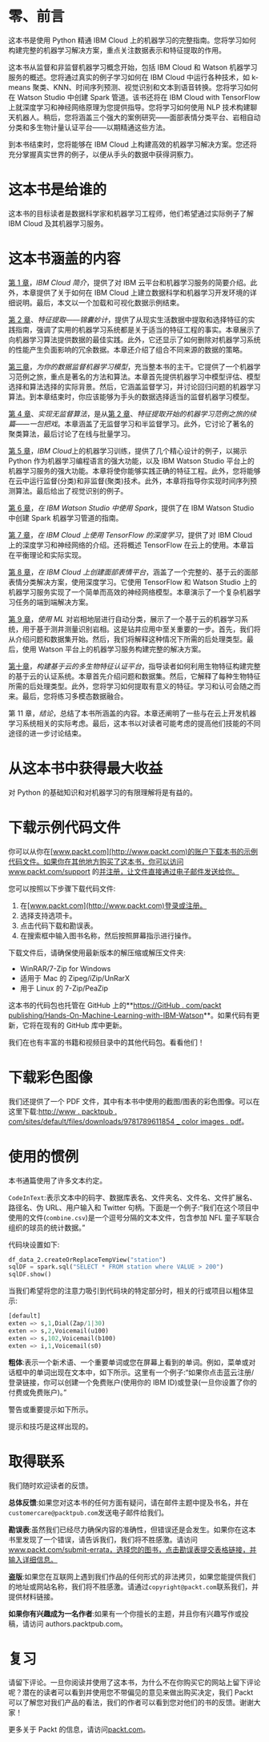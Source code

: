 

# 零、前言

这本书是使用 Python 精通 IBM Cloud 上的机器学习的完整指南。您将学习如何构建完整的机器学习解决方案，重点关注数据表示和特征提取的作用。

这本书从监督和非监督机器学习概念开始，包括 IBM Cloud 和 Watson 机器学习服务的概述。您将通过真实的例子学习如何在 IBM Cloud 中运行各种技术，如 k-means 聚类、KNN、时间序列预测、视觉识别和文本到语音转换。您将学习如何在 Watson Studio 中创建 Spark 管道。该书还将在 IBM Cloud with TensorFlow 上就深度学习和神经网络原理为您提供指导。您将学习如何使用 NLP 技术构建聊天机器人。稍后，您将涵盖三个强大的案例研究——面部表情分类平台、岩相自动分类和多生物计量认证平台——以期精通这些方法。

到本书结束时，您将能够在 IBM Cloud 上构建高效的机器学习解决方案。您还将充分掌握真实世界的例子，以便从手头的数据中获得洞察力。



# 这本书是给谁的

这本书的目标读者是数据科学家和机器学习工程师，他们希望通过实际例子了解 IBM Cloud 及其机器学习服务。



# 这本书涵盖的内容

[第 1 章](07c92a06-635f-41ef-b2be-3654ba90b790.xhtml)，*IBM Cloud 简介*，提供了对 IBM 云平台和机器学习服务的简要介绍。此外，本章提供了关于如何在 IBM Cloud 上建立数据科学和机器学习开发环境的详细说明。最后，本文以一个加载和可视化数据示例结束。

[第 2 章](8e025e72-a0f0-429a-84a8-f3ffe2c023bf.xhtml)、*特征提取——锦囊妙计*，提供了从现实生活数据中提取和选择特征的实践指南，强调了实用的机器学习系统都是关于适当的特征工程的事实。本章展示了向机器学习算法提供数据的最佳实践。此外，它还显示了如何删除对机器学习系统的性能产生负面影响的冗余数据。本章还介绍了组合不同来源的数据的策略。

[第三章](b2822c69-13f0-4943-9e66-f9ef04898b60.xhtml)，*为你的数据监督机器学习模型*，充当整本书的主干。它提供了一个机器学习范例之旅，重点是著名的方法和算法。本章首先提供机器学习中模型评估、模型选择和算法选择的实际背景。然后，它涵盖监督学习，并讨论回归问题的机器学习算法。到本章结束时，你应该能够为手头的数据选择适当的监督机器学习模型。

[第 4 章](f131f753-1d77-478c-9c0d-1e799330eed8.xhtml)、*实现无监督算法*，是从[第 2 章](8e025e72-a0f0-429a-84a8-f3ffe2c023bf.xhtml)、*特征提取开始的机器学习范例之旅的续篇——一包把戏*。本章涵盖了无监督学习和半监督学习。此外，它讨论了著名的聚类算法，最后讨论了在线与批量学习。

[第 5 章](673af2b7-d2ce-40af-a960-7708cb231e6a.xhtml)，*IBM Cloud*上的机器学习训练，提供了几个精心设计的例子，以揭示 Python 作为机器学习编程语言的强大功能，以及 IBM Watson Studio 平台上的机器学习服务的强大功能。本章将使你能够实践正确的特征工程。此外，您将能够在云中运行监督(分类)和非监督(聚类)技术。此外，本章将指导你实现时间序列预测算法。最后给出了视觉识别的例子。

[第 6 章](673af2b7-d2ce-40af-a960-7708cb231e6a.xhtml)，*在 IBM Watson Studio 中使用 Spark*，提供了在 IBM Watson Studio 中创建 Spark 机器学习管道的指南。

[第 7 章](99762d15-664d-4987-82cf-74440dedabb3.xhtml)，*在 IBM Cloud 上使用 TensorFlow 的深度学习*，提供了对 IBM Cloud 上的深度学习和神经网络的介绍。还将概述 TensorFlow 在云上的使用。本章旨在平衡理论和实际实现。

[第 8 章](4ed9b065-d004-45ed-97e4-65c805d8ab3a.xhtml)，*在 IBM Cloud 上创建面部表情平台*，涵盖了一个完整的、基于云的面部表情分类解决方案，使用深度学习。它使用 TensorFlow 和 Watson Studio 上的机器学习服务实现了一个简单而高效的神经网络模型。本章演示了一个复杂机器学习任务的端到端解决方案。

[第 9 章](58be904f-ac18-48c5-b08e-7d105b163415.xhtml)，*使用 ML* 对岩相地层进行自动分类，展示了一个基于云的机器学习系统，用于基于测井测量识别岩相。这是钻井应用中至关重要的一步。首先，我们将从介绍问题和数据集开始。然后，我们将解释这种情况下所需的后处理类型。最后，使用 Watson 平台上的机器学习服务构建完整的解决方案。

[第十章](a2440edb-9ab5-4843-b13b-4ad6058a8af3.xhtml)，*构建基于云的多生物特征认证平台*，指导读者如何利用生物特征构建完整的基于云的认证系统。本章首先介绍问题和数据集。然后，它解释了每种生物特征所需的后处理类型。此外，您将学习如何提取有意义的特征。学习和认可会随之而来。最后，您将练习多模态数据融合。

第 11 章，*结论*，总结了本书所涵盖的内容。本章还阐明了一些与在云上开发机器学习系统相关的实际考虑。最后，这本书以对读者可能考虑的提高他们技能的不同途径的进一步讨论结束。



# 从这本书中获得最大收益

对 Python 的基础知识和对机器学习的有限理解将是有益的。



# 下载示例代码文件

你可以从你在[www.packt.com](http://www.packt.com)的账户下载本书的示例代码文件。如果你在其他地方购买了这本书，你可以访问 www.packt.com/support 的[并注册，让文件直接通过电子邮件发送给你。](http://www.packt.com/support)

您可以按照以下步骤下载代码文件:

1.  在[www.packt.com](http://www.packt.com)登录或注册。
2.  选择支持选项卡。
3.  点击代码下载和勘误表。
4.  在搜索框中输入图书名称，然后按照屏幕指示进行操作。

下载文件后，请确保使用最新版本的解压缩或解压文件夹:

*   WinRAR/7-Zip for Windows
*   适用于 Mac 的 Zipeg/iZip/UnRarX
*   用于 Linux 的 7-Zip/PeaZip

这本书的代码包也托管在 GitHub 上的**[https://GitHub . com/packt publishing/Hands-On-Machine-Learning-with-IBM-Watson](https://github.com/PacktPublishing/Hands-On-Machine-Learning-with-IBM-Watson)**。如果代码有更新，它将在现有的 GitHub 库中更新。

我们在也有丰富的书籍和视频目录中的其他代码包。看看他们！



# 下载彩色图像

我们还提供了一个 PDF 文件，其中有本书中使用的截图/图表的彩色图像。可以在这里下载:[http://www . packtpub . com/sites/default/files/downloads/9781789611854 _ color images . pdf](http://www.packtpub.com/sites/default/files/downloads/9781789611854_ColorImages.pdf)。



# 使用的惯例

本书通篇使用了许多文本约定。

`CodeInText`:表示文本中的码字、数据库表名、文件夹名、文件名、文件扩展名、路径名、伪 URL、用户输入和 Twitter 句柄。下面是一个例子:“我们在这个项目中使用的文件(`combine.csv`)是一个逗号分隔的文本文件，包含参加 NFL 童子军联合组织的球员的统计数据。”

代码块设置如下:

```py
df_data_2.createOrReplaceTempView("station")
sqlDF = spark.sql("SELECT * FROM station where VALUE > 200")
sqlDF.show()
```

当我们希望将您的注意力吸引到代码块的特定部分时，相关的行或项目以粗体显示:

```py
[default]
exten => s,1,Dial(Zap/1|30)
exten => s,2,Voicemail(u100)
exten => s,102,Voicemail(b100)
exten => i,1,Voicemail(s0)
```

**粗体**:表示一个新术语、一个重要单词或您在屏幕上看到的单词。例如，菜单或对话框中的单词出现在文本中，如下所示。这里有一个例子:“如果你点击蓝云注册/登录链接，你可以创建一个免费账户(使用你的 IBM ID)或登录(一旦你设置了你的付费或免费账户)。”

警告或重要提示如下所示。

提示和技巧是这样出现的。



# 取得联系

我们随时欢迎读者的反馈。

**总体反馈**:如果您对这本书的任何方面有疑问，请在邮件主题中提及书名，并在`customercare@packtpub.com`发送电子邮件给我们。

**勘误表**:虽然我们已经尽力确保内容的准确性，但错误还是会发生。如果你在这本书里发现了一个错误，请告诉我们，我们将不胜感激。请访问 www.packt.com/submit-errata，选择您的图书，点击勘误表提交表格链接，并输入详细信息。

**盗版**:如果您在互联网上遇到我们作品的任何形式的非法拷贝，如果您能提供我们的地址或网站名称，我们将不胜感激。请通过`copyright@packt.com`联系我们，并提供材料链接。

**如果你有兴趣成为一名作者**:如果有一个你擅长的主题，并且你有兴趣写作或投稿，请访问 authors.packtpub.com。



# 复习

请留下评论。一旦你阅读并使用了这本书，为什么不在你购买它的网站上留下评论呢？潜在的读者可以看到并使用您不带偏见的意见来做出购买决定，我们 Packt 可以了解您对我们产品的看法，我们的作者可以看到您对他们的书的反馈。谢谢大家！

更多关于 Packt 的信息，请访问[packt.com](http://www.packt.com/)。